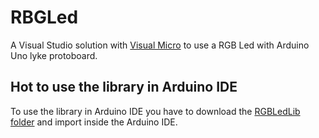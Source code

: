 # RBGLed
A Visual Studio solution with [Visual Micro](http://www.visualmicro.com/) to use a RGB Led with Arduino Uno lyke protoboard.

## Hot to use the library in Arduino IDE
To use the library in Arduino IDE you have to download the [RGBLedLib folder](RGBLed/RGBLed/src/_micro-api/libraries/RGBLedLib) and import inside the Arduino IDE.
